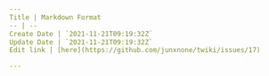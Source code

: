 ```yaml
---
Title | Markdown Format
-- | --
Create Date | `2021-11-21T09:19:32Z`
Update Date | `2021-11-21T09:19:32Z`
Edit link | [here](https://github.com/junxnone/twiki/issues/17)

---
```


